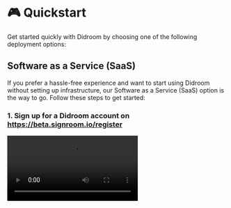 # 🎮 Quickstart

Get started quickly with Didroom by choosing one of the following deployment options:

## Software as a Service (SaaS)

If you prefer a hassle-free experience and want to start using Didroom without setting up infrastructure, our Software as a Service (SaaS) option is the way to go. Follow these steps to get started:

### 1. Sign up for a Didroom account on https://beta.signroom.io/register

<video controls="controls" src="https://github.com/ForkbombEu/signroom/raw/main/screenshots/videos/registration.webm" />

### 2. Access the Didroom Control Room/Dashboard to setup you credential services

For more detailed instructions, visit [Software as a Service (SaaS) Quickstart Guide](/quickstart#software-as-a-service-saas).

## On-Premise Deployment

For users who prefer full control over their infrastructure and data, Didroom supports on-premise deployment. Follow these steps to deploy Didroom on your own infrastructure:

### 1. clone the repo

```bash
git clone --recursive https://github.com/forkbombeu/signroom
```

::: warning

Pay attention at the `--recursive` that will clone also the sub repositories!

:::

### 2. run the dashboard

```bash
cd signroom
docker compose up --build
```

this will run the backend of the dirdroom control room available on the network at 

```http
http://localhost:8090/_
```

::: tip
Pay attention at the final underscore, of the address
:::

### 3. login to the admin panel

A default administrator user is created with the following defaults:

**user**: `admin@example.org`

**pass**: `adminadmin`

### 4. Setup the DID service

The only reaquired step to be configure is the DID federated service.
You can ask for your admin domain/context as specified on [`dyne/W3C-DID`](https://github.com/dyne/W3C-DID?tab=readme-ov-file#claim-your-own-domain-context-as-an-admin)

Follow the video:

1. login into the dashboard
2. go on the `features` collection
3. select the `DID` feature
4. insert you admin data

<video controls src="https://raw.githubusercontent.com/ForkbombEu/signroom/main/screenshots/videos/setup-did.webm" />
